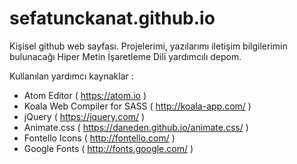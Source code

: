 # sefatunckanat.github.io
Kişisel github web sayfası.
Projelerimi, yazılarımı iletişim bilgilerimin bulunacağı Hiper Metin İşaretleme Dili yardımcılı depom.

Kullanılan yardımcı kaynaklar :
 - Atom Editor ( https://atom.io )
 - Koala Web Compiler for SASS ( http://koala-app.com/ )
 - jQuery ( https://jquery.com/ )
 - Animate.css ( https://daneden.github.io/animate.css/ )
 - Fontello Icons ( http://fontello.com/  )
 - Google Fonts ( http://fonts.google.com/ )

